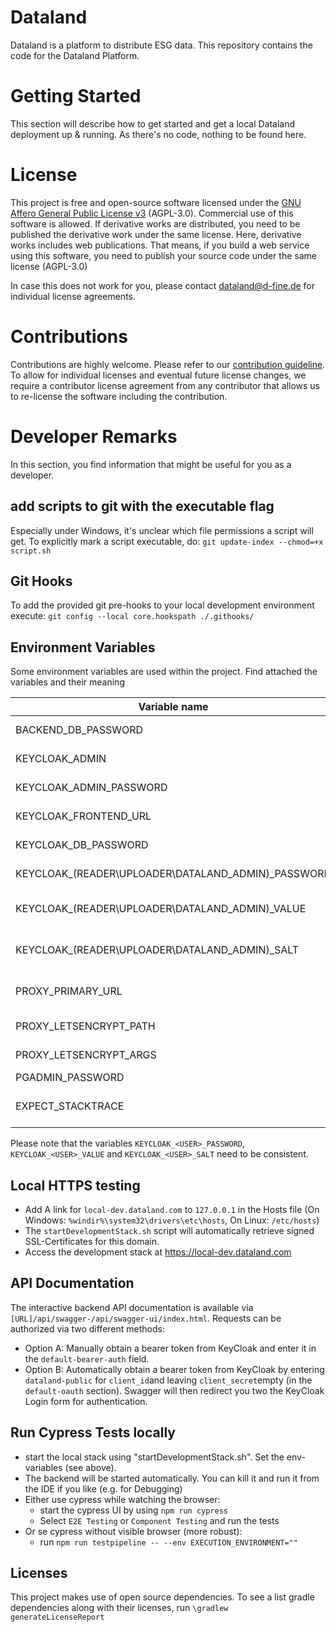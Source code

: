 # Dataland
Dataland is a platform to distribute ESG data. This repository contains the code for the Dataland Platform.

# Getting Started
This section will describe how to get started and get a local Dataland deployment up & running. As there's no code, nothing to be found here.

# License
This project is free and open-source software licensed under the [GNU Affero General Public License v3](LICENSE) (AGPL-3.0). Commercial use of this software is allowed. If derivative works are distributed, you need to be published the derivative work under the same license. Here, derivative works includes web publications. That means, if you build a web service using this software, you need to publish your source code under the same license (AGPL-3.0)

In case this does not work for you, please contact dataland@d-fine.de for individual license agreements.

# Contributions
Contributions are highly welcome. Please refer to our [contribution guideline](contribution/contribution.md).
To allow for individual licenses and eventual future license changes, we require a contributor license agreement from any contributor that allows us to re-license the software including the contribution.

# Developer Remarks
In this section, you find information that might be useful for you as a developer.
## add scripts to git with the executable flag
Especially under Windows, it's unclear which file permissions a script will get. 
To explicitly mark a script executable, do:
`git update-index --chmod=+x script.sh`
## Git Hooks
To add the provided git pre-hooks to your local development environment execute:
`git config --local core.hookspath ./.githooks/`
## Environment Variables
Some environment variables are used within the project. Find attached the variables and their meaning

| Variable name                                      | Description                                                                                                                                         | example values                                                   |
|----------------------------------------------------|-----------------------------------------------------------------------------------------------------------------------------------------------------|------------------------------------------------------------------|
| BACKEND_DB_PASSWORD                                | Defines the password for the backend DB when keycloak is set up from scratch                                                                        |                                                                  |
| KEYCLOAK_ADMIN                                     | Defines the name of the admin user when keycloak is set up from scratch                                                                             |                                                                  |
| KEYCLOAK_ADMIN_PASSWORD                            | Defines the password for the admin user when keycloak is set up from scratch                                                                        |                                                                  |
| KEYCLOAK_FRONTEND_URL                              | Defines the frontend URL to be used when keycloak is set up from scratch                                                                            |                                                                  |
| KEYCLOAK_DB_PASSWORD                               | Defines the password for the keycloak DB when keycloak is set up from scratch                                                                       |                                                                  |
| KEYCLOAK_(READER\UPLOADER\DATALAND_ADMIN)_PASSWORD | Defines the password for the technical users (data_reader and data_uploader) in keycloak for reading or uploading data                              |                                                                  |
| KEYCLOAK_(READER\UPLOADER\DATALAND_ADMIN)_VALUE    | Together with KEYCLOAK_(READER\UPLOADER\DATALAND_ADMIN)_SALT it defines the secret for the keycloak realm json file                                 |                                                                  |
| KEYCLOAK_(READER\UPLOADER\DATALAND_ADMIN)_SALT     | Together with KEYCLOAK_(READER\UPLOADER\DATALAND_ADMIN)_VALUE it defines the secret for the keycloak realm json file                                |                                                                  |
| PROXY_PRIMARY_URL                                  | The primary URL of the webservice. Requests to other URLS will get redirected to here (make sure this is consistent with the KEYCLOAK_FRONTEND_URL) | `dataland.com`                                                   |
| PROXY_LETSENCRYPT_PATH                             | The LetsEncrypt path for the domain (usually /etc/letsencrypt/live/FIRST_DOMAIN                                                                     | `/etc/letsencrypt/live/dataland.com`                             |
| PROXY_LETSENCRYPT_ARGS                             | The LetsEncrypt Certbot arguments for the initial certificate request                                                                               | `--email dataland@d-fine.de -d dataland.com -d www.dataland.com` |
| PGADMIN_PASSWORD                                   | The password for the PGAdmin interface                                                                                                              | `password`                                                       |
| EXPECT_STACKTRACE                                  | Set to true if the e2etests should expect a stacktrace for malicious request to the backend. Should be true locally, else not set.                  | `true`                                                           |

Please note that the variables `KEYCLOAK_<USER>_PASSWORD`, `KEYCLOAK_<USER>_VALUE` and `KEYCLOAK_<USER>_SALT` need to be consistent.

## Local HTTPS testing
* Add A link for `local-dev.dataland.com` to `127.0.0.1` in the Hosts file (On Windows: `%windir%\system32\drivers\etc\hosts`, On Linux: `/etc/hosts`)
* The `startDevelopmentStack.sh` script will automatically retrieve signed SSL-Certificates for this domain.
* Access the development stack at https://local-dev.dataland.com

## API Documentation
The interactive backend API documentation is available via `[URL]/api/swagger-/api/swagger-ui/index.html`.
Requests can be authorized via two different methods:
- Option A: Manually obtain a bearer token from KeyCloak and enter it in the `default-bearer-auth` field.
- Option B: Automatically obtain a bearer token from KeyCloak by entering `dataland-public` for `client_id`and leaving `client_secret`empty (in the `default-oauth` section). Swagger will then redirect you two the KeyCloak Login form for authentication.

## Run Cypress Tests locally
* start the local stack using "startDevelopmentStack.sh". Set the env-variables (see above). 
* The backend will be started automatically. You can kill it and run it from the IDE if you like (e.g. for Debugging)
* Either use cypress while watching the browser:
  * start the cypress UI by using `npm run cypress`
  * Select `E2E Testing` or `Component Testing` and run the tests
* Or se cypress without visible browser (more robust):
  * run `npm run testpipeline -- --env EXECUTION_ENVIRONMENT=""` 

## Licenses
This project makes use of open source dependencies. To see a list gradle dependencies along with their 
licenses, run `\gradlew generateLicenseReport` 